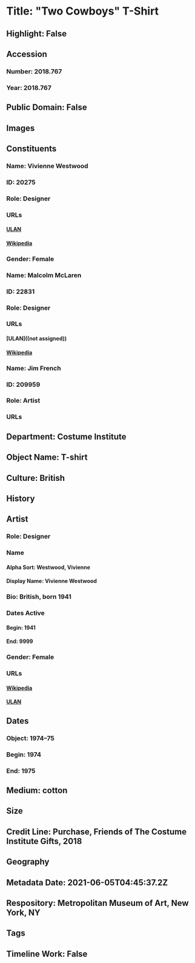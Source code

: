 # Title: "Two Cowboys" T-Shirt
## Highlight: False
## Accession
### Number: 2018.767
### Year: 2018.767
## Public Domain: False
## Images
## Constituents
### Name: Vivienne Westwood
### ID: 20275
### Role: Designer
### URLs
#### [ULAN](http://vocab.getty.edu/page/ulan/500287029)
#### [Wikipedia](https://www.wikidata.org/wiki/Q158067)
### Gender: Female
### Name: Malcolm McLaren
### ID: 22831
### Role: Designer
### URLs
#### [ULAN]((not assigned))
#### [Wikipedia](https://www.wikidata.org/wiki/Q325377)
### Name: Jim French
### ID: 209959
### Role: Artist
### URLs
## Department: Costume Institute
## Object Name: T-shirt
## Culture: British
## History
## Artist
### Role: Designer
### Name
#### Alpha Sort: Westwood, Vivienne
#### Display Name: Vivienne Westwood
### Bio: British, born 1941
### Dates Active
#### Begin: 1941
#### End: 9999
### Gender: Female
### URLs
#### [Wikipedia](https://www.wikidata.org/wiki/Q158067)
#### [ULAN](http://vocab.getty.edu/page/ulan/500287029)
## Dates
### Object: 1974–75
### Begin: 1974
### End: 1975
## Medium: cotton
## Size
## Credit Line: Purchase, Friends of The Costume Institute Gifts, 2018
## Geography
## Metadata Date: 2021-06-05T04:45:37.2Z
## Respository: Metropolitan Museum of Art, New York, NY
## Tags
## Timeline Work: False